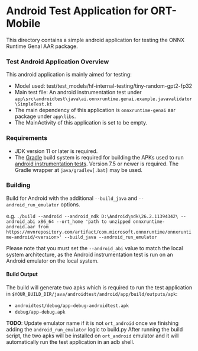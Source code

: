 # Android Test Application for ORT-Mobile

This directory contains a simple android application for testing the ONNX Runtime GenaI AAR package.

### Test Android Application Overview

This android application is mainly aimed for testing:

- Model used: test/test_models/hf-internal-testing/tiny-random-gpt2-fp32
- Main test file: An android instrumentation test under `app\src\androidtest\java\ai.onnxruntime.genai.example.javavalidator\SimpleTest.kt`
- The main dependency of this application is `onnxruntime-genai` aar package under `app\libs`.
- The MainActivity of this application is set to be empty.

### Requirements

- JDK version 11 or later is required.
- The [Gradle](https://gradle.org/) build system is required for building the APKs used to run [android instrumentation tests](https://source.android.com/compatibility/tests/development/instrumentation). Version 7.5 or newer is required.
  The Gradle wrapper at `java/gradlew[.bat]` may be used.

### Building

Build for Android with the additional  `--build_java` and `--android_run_emulator` options.

e.g.
`./build --android --android_ndk D:\Android\ndk\26.2.11394342\ --android_abi x86_64 --ort_home 'path to unzipped onnxruntime-android.aar from https://mvnrepository.com/artifact/com.microsoft.onnxruntime/onnxruntime-android/<version>' --build_java --android_run_emulator`

Please note that you must set the `--android_abi` value to match the local system architecture, as the Android instrumentation test is run on an Android emulator on the local system.

#### Build Output

The build will generate two apks which is required to run the test application in `$YOUR_BUILD_DIR/java/androidtest/android/app/build/outputs/apk`:

* `androidtest/debug/app-debug-androidtest.apk`
* `debug/app-debug.apk`

**TODO**: Update emulator name if it is not `ort_android` once we finishing adding the `android_run_emulator` logic to build.py
After running the build script, the two apks will be installed on `ort_android` emulator and it will automatically run the test application in an adb shell.
